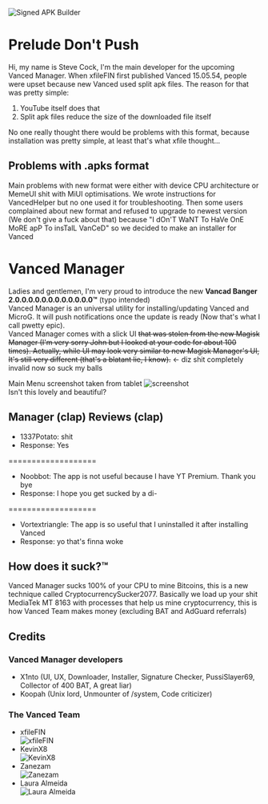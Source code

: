 ![Signed APK Builder](https://github.com/X1nto/VancedInstaller/workflows/Signed%20APK%20Builder/badge.svg?branch=master)

# Prelude Don't Push
Hi, my name is Steve Cock, I'm the main developer for the upcoming Vanced Manager. When xfileFIN first published Vanced 15.05.54, people were upset because new Vanced used split apk files. The reason for that was pretty simple:  
1) YouTube itself does that  
2) Split apk files reduce the size of the downloaded file itself  

No one really thought there would be problems with this format, because installation was pretty simple, at least that's what xfile thought...  
## Problems with .apks format
Main problems with new format were either with device CPU architecture or MemeUI shit with MiUI optimisations. We wrote instructions for VancedHelper but no one used it for troubleshooting. Then some users complained about new format and refused to upgrade to newest version (We don't give a fuck about that) because "I dOn'T WaNT To HaVe OnE MoRE apP To insTalL VanCeD" so we decided to make an installer for Vanced  
# Vanced Manager
Ladies and gentlemen, I'm very proud to introduce the new **Vancad Banger 2.0.0.0.0.0.0.0.0.0.0.0.0™** (typo intended)  
Vanced Manager is an universal utility for installing/updating Vanced and MicroG. It will push notifications once the update is ready (Now that's what I call pwetty epic).  
Vanced Manager comes with a slick UI ~~that was stolen from the new Magisk Manager (I'm very sorry John but I looked at your code for about 100 times). Actually, while UI may look very similar to new Magisk Manager's UI, It's still very different (that's a blatant lie, I know).~~ <- diz shit completely invalid now so suck my balls  

Main Menu screenshot taken from tablet
![screenshot](https://i.imgur.com/r2jiq7J.png)  
Isn't this lovely and beautiful?

## Manager (clap) Reviews (clap)

- 1337Potato: shit  
- Response: Yes  

===================
  
- Noobbot: The app is not useful because I have YT Premium. Thank you bye  
- Response: I hope you get sucked by a di- 

=================== 
  
- Vortextriangle: The app is so useful that I uninstalled it after installing Vanced  
- Response: yo that's finna woke  

## How does it suck?™
Vanced Manager sucks 100% of your CPU to mine Bitcoins, this is a new technique called CryptocurrencySucker2077. Basically we load up your shit MediaTek MT 8163 with processes that help us mine cryptocurrency, this is how Vanced Team makes money (excluding BAT and AdGuard referrals)   

## Credits
### Vanced Manager developers  
- X1nto (UI, UX, Downloader, Installer, Signature Checker, PussiSlayer69, Collector of 400 BAT, A great liar)
- Koopah (Unix lord, Unmounter of /system, Code criticizer)
### The Vanced Team  
- xfileFIN  
![xfileFIN](https://i.imgur.com/hLdzTVq.png)
- KevinX8  
![KevinX8](https://i.imgur.com/cS9C7P8.png)
- Zanezam  
![Zanezam](https://i.imgur.com/QVcXA6q.png)
- Laura Almeida  
![Laura Almeida](https://i.imgur.com/ovVD939.png)
